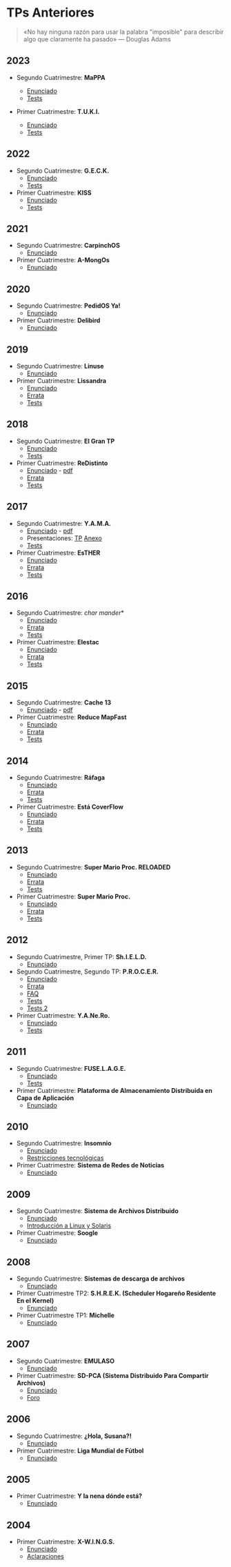 # TPs Anteriores

> «No hay ninguna razón para usar la palabra "imposible" para describir algo que
> claramente ha pasado» ― Douglas Adams

## 2023

- Segundo Cuatrimestre: **MaPPA**
  - [Enunciado](https://faq.utnso.com.ar/tp-mappa)
  - [Tests](https://faq.utnso.com.ar/tp-mappa-pruebas)

- Primer Cuatrimestre: **T.U.K.I.**
  - [Enunciado](https://faq.utnso.com.ar/tuki)
  - [Tests](https://faq.utnso.com.ar/tuki-pruebas)

## 2022
- Segundo Cuatrimestre: **G.E.C.K.**
  - [Enunciado](https://faq.utnso.com.ar/geck)
  - [Tests](https://faq.utnso.com.ar/geck-pruebas)
- Primer Cuatrimestre: **KISS**
  - [Enunciado](https://faq.utnso.com.ar/kiss)
  - [Tests](https://faq.utnso.com.ar/kiss-pruebas)

## 2021

- Segundo Cuatrimestre: **CarpinchOS**
    - [Enunciado](https://faq.utnso.com.ar/carpinchos)
- Primer Cuatrimestre: **A-MongOs**
    - [Enunciado](https://faq.utnso.com.ar/a-mongos)

## 2020

- Segundo Cuatrimestre: **PedidOS Ya!**
    - [Enunciado](https://faq.utnso.com.ar/pedidos-ya)
- Primer Cuatrimestre: **Delibird**
    - [Enunciado](https://faq.utnso.com.ar/delibird)

## 2019

- Segundo Cuatrimestre: **Linuse**
    - [Enunciado](https://faq.utnso.com.ar/linuse)
- Primer Cuatrimestre: **Lissandra**
    - [Enunciado](https://faq.utnso.com.ar/lissandra)
    - [Errata](https://faq.utnso.com.ar/lissandra-errata)
    - [Tests](https://faq.utnso.com.ar/lissandra-pruebas)

## 2018

- Segundo Cuatrimestre: **El Gran TP**
    - [Enunciado](https://faq.utnso.com.ar/grantp)
    - [Tests](https://faq.utnso.com.ar/grantp-pruebas)
- Primer Cuatrimestre: **ReDistinto**
    - [Enunciado](https://faq.utnso.com.ar/redistinto) - [pdf](https://faq.utnso.com.ar/redistinto-pdf)
    - [Errata](https://faq.utnso.com.ar/redistinto-errata)
    - [Tests](https://faq.utnso.com.ar/redistinto-pruebas)

## 2017

- Segundo Cuatrimestre: **Y.A.M.A.**
    - [Enunciado](https://faq.utnso.com.ar/yama) - [pdf](https://faq.utnso.com.ar/yama-pdf)
    - Presentaciones: [TP](https://faq.utnso.com.ar/yama-ppt) [Anexo](https://faq.utnso.com.ar/yama-planificacion)
    - [Tests](https://www.utnso.com.ar/wp-content/uploads/2017/11/TP-2C2017-YAMA-Pruebas.pdf)
- Primer Cuatrimestre: **EsTHER**
    - [Enunciado](https://faq.utnso.com.ar/esther)
    - [Errata](https://faq.utnso.com.ar/esther-errata)
    - [Tests](https://faq.utnso.com.ar/esther-pruebas)

## 2016

- Segundo Cuatrimestre: **char* mander**
    - [Enunciado](https://faq.utnso.com.ar/charmander)
    - [Errata](https://faq.utnso.com.ar/charmander-errata)
    - [Tests](https://www.utnso.com.ar/documento-de-pruebas-de-charmander/)
- Primer Cuatrimestre: **Elestac**
    - [Enunciado](https://www.utnso.com.ar/wp-content/uploads/2014/12/1C2016-Elestac.pdf)
    - [Errata](https://faq.utnso.com.ar/elestac-errata)
    - [Tests](https://faq.utnso.com.ar/elestac-pruebas)

## 2015

- Segundo Cuatrimestre: **Cache 13**
    - [Enunciado](https://www.gitbook.com/book/sisoputnfrba/2c2015-enunciado-cache13/details) - [pdf](https://www.utnso.com.ar/wp-content/uploads/2014/12/2015-2C-Enunciado-Cache13.pdf)
- Primer Cuatrimestre: **Reduce MapFast**
    - [Enunciado](https://www.utnso.com.ar/wp-content/uploads/2015/04/ReduceMapFast-1.0.0a.pdf.zip)
    - [Errata](https://github.com/sisoputnfrba/2015-1c-reducemapfast-errata/)
    - [Tests](https://www.utnso.com.ar/wp-content/uploads/2015/07/Pruebas-ReduceMapFast-20150706.pdf)

## 2014

- Segundo Cuatrimestre: **Ráfaga**
    - [Enunciado](https://www.utnso.com.ar/wp-content/uploads/2014/12/2014-2C-Enunciado-R%C3%A1faga.pdf)
    - [Errata](https://www.utnso.com.ar/wp-content/uploads/2014/12/2014-2C-Errata-R%C3%A1faga.pdf)
    - [Tests](https://www.utnso.com.ar/wp-content/uploads/2014/12/2014-2C-Tests-R%C3%A1faga.pdf)
- Primer Cuatrimestre: **Está CoverFlow**
    - [Enunciado](https://www.utnso.com.ar/wp-content/uploads/2014/12/2014-1C-Enunciado-Est%C3%A1-CoverFlow.pdf)
    - [Errata](https://www.utnso.com.ar/wp-content/uploads/2014/12/2014-1C-Errata-Est%C3%A1-CoverFlow.pdf)
    - [Tests](https://www.utnso.com.ar/wp-content/uploads/2014/12/2014-1C-Tests-Est%C3%A1-CoverFlow.pdf)

## 2013

- Segundo Cuatrimestre: **Super Mario Proc. RELOADED**
    - [Enunciado](https://www.utnso.com.ar/wp-content/uploads/2014/12/2013-2C-Enunciado-Super-Mario-Proc-RELOADED.pdf)
    - [Errata](https://www.utnso.com.ar/wp-content/uploads/2014/12/2013-2C-Errata-Super-Mario-Proc-RELOADED.pdf)
    - [Tests](https://www.utnso.com.ar/wp-content/uploads/2014/12/2013-2C-Tests-Super-Mario-Proc-RELOADED.pdf)
- Primer Cuatrimestre: **Super Mario Proc.**
    - [Enunciado](https://www.utnso.com.ar/wp-content/uploads/2014/12/2013-1C-Enunciado-Super-Mario-Proc.pdf)
    - [Errata](https://www.utnso.com.ar/wp-content/uploads/2014/12/2013-1C-Errata-Super-Mario-Proc.pdf)
    - [Tests](https://www.utnso.com.ar/wp-content/uploads/2014/12/2013-1C-Tests-Super-Mario-Proc.pdf)

## 2012

- Segundo Cuatrimestre, Primer TP: **Sh.I.E.L.D.**
    - [Enunciado](https://www.utnso.com.ar/wp-content/uploads/2014/12/2012-2C-1-Enunciado-SHIELD.pdf)
- Segundo Cuatrimestre, Segundo TP: **P.R.O.C.E.R.**
    - [Enunciado](https://www.utnso.com.ar/wp-content/uploads/2014/12/2012-2C-2-Enunciado-PROCER.pdf)
    - [Errata](https://www.utnso.com.ar/wp-content/uploads/2014/12/2012-2C-2-Errata-PROCER.pdf)
    - [FAQ](https://www.utnso.com.ar/wp-content/uploads/2014/12/2012-2C-2-FAQ-PROCER.pdf)
    - [Tests](https://www.utnso.com.ar/wp-content/uploads/2014/12/2012-2C-2-Tests-PROCER.pdf)
    - [Tests 2](https://www.utnso.com.ar/wp-content/uploads/2014/12/2012-2C-2-Tests-2-PROCER.pdf)
- Primer Cuatrimestre: **Y.A.Ne.Ro.**
    - [Enunciado](https://www.utnso.com.ar/wp-content/uploads/2014/12/2012-1C-Enunciado-YANERO.pdf)
    - [Tests](https://www.utnso.com.ar/wp-content/uploads/2014/12/2012-1C-Tests-YANERO.pdf)

## 2011

- Segundo Cuatrimestre: **FUSE.L.A.G.E.**
    - [Enunciado](https://www.utnso.com.ar/wp-content/uploads/2014/12/2011-2C-Enunciado-FUSELAGE.pdf)
    - [Tests](https://www.utnso.com.ar/wp-content/uploads/2014/12/2011-2C-Tests-FUSELAGE.pdf)
- Primer Cuatrimestre: **Plataforma de Almacenamiento Distribuida en Capa de Aplicación**
    - [Enunciado](https://www.utnso.com.ar/wp-content/uploads/2014/12/2011-1C-Enunciado-PADCA.pdf)

## 2010

- Segundo Cuatrimestre: **Insomnio**
    - [Enunciado](https://www.utnso.com.ar/wp-content/uploads/2014/12/Insomnio-definicion.pdf)
    - [Restricciones tecnológicas](https://www.utnso.com.ar/wp-content/uploads/2014/12/Insomnio-documentacion.pdf)
- Primer Cuatrimestre: **Sistema de Redes de Noticias**
    - [Enunciado](https://www.utnso.com.ar/wp-content/uploads/2016/08/TP2-1c2010-1.6.pdf)

## 2009

- Segundo Cuatrimestre: **Sistema de Archivos Distribuido**
    - [Enunciado](https://www.utnso.com.ar/wp-content/uploads/2016/08/TP2-2c2009-2.docx)
    - [Introducción a Linux y Solaris](https://www.utnso.com.ar/wp-content/uploads/2016/08/TP1-1C09-v0.1.doc)
- Primer Cuatrimestre: **Soogle**
    - [Enunciado](https://www.utnso.com.ar/wp-content/uploads/2014/12/TP2-1C09-v0.7.pdf)

## 2008

- Segundo Cuatrimestre: **Sistemas de descarga de archivos**
    - [Enunciado](https://www.utnso.com.ar/wp-content/uploads/2016/08/TP2-2C08-v0.9.pdf)
- Primer Cuatrimestre TP2: **S.H.R.E.K. (Scheduler Hogareño Residente En el Kernel)**
    - [Enunciado](https://www.utnso.com.ar/wp-content/uploads/2016/08/TP3-SHREK-v1.9.pdf)
- Primer Cuatrimestre TP1: **Michelle**
    - [Enunciado](https://www.utnso.com.ar/wp-content/uploads/2016/08/TP2-Shell_scripting.pdf)

## 2007

- Segundo Cuatrimestre: **EMULASO**
    - [Enunciado](https://www.utnso.com.ar/wp-content/uploads/2016/08/TP20072C-EMULASO-v2.0beta.pdf)
- Primer Cuatrimestre: **SD-PCA (Sistema Distribuido Para Compartir Archivos)**
    - [Enunciado](https://www.utnso.com.ar/wp-content/uploads/2016/08/TP31C2007-SD-PCA.pdf)
    - [Foro](https://groups.google.com/forum/m/#!forum/tp-so-1c2007)

## 2006

- Segundo Cuatrimestre: **¿Hola, Susana?!**
    - [Enunciado](https://www.utnso.com.ar/wp-content/uploads/2014/12/TP2-2006-2C-Hola_Susana.pdf)
- Primer Cuatrimestre: **Liga Mundial de Fútbol**
    - [Enunciado](https://www.utnso.com.ar/wp-content/uploads/2016/08/TP_1C2006_-_LMDF_r15b15d.5.doc)

## 2005

- Primer Cuatrimestre: **Y la nena dónde está?**
    - [Enunciado](https://www.utnso.com.ar/wp-content/uploads/2016/08/TP_1C_2005.pdf)

## 2004

- Primer Cuatrimestre: **X-W.I.N.G.S.**
    - [Enunciado](https://www.utnso.com.ar/wp-content/uploads/2018/06/X-wings.pdf)
    - [Aclaraciones](https://www.utnso.com.ar/wp-content/uploads/2018/06/X-Wings_Aclaraciones.doc)
